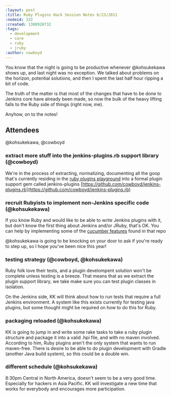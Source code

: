 ```yaml
---
:layout: post
:title: Ruby Plugins Hack Session Notes 6/23/2011
:nodeid: 322
:created: 1308928732
:tags:
  - development
  - core
  - ruby
  - jruby
:author: cowboyd
---
```


You know that the night is going to be productive whenever @kohsukekawa shows up, and last night was no exception. We talked about problems on the horizon, potential solutions, and then I spent the last half hour ripping a bit of code.

The truth of the matter is that most of the changes that have to be done to Jenkins core have already been made, so now the bulk of the heavy lifting falls to the Ruby side of things (right now, me).

Anyhow, on to the notes!

## Attendees

@kohsukekawa, @cowboyd

### extract more stuff into the jenkins-plugins.rb support library (@cowboyd)

We're in the process of extracting, normalizing, documenting all the goop that's currently residing in the [ruby plugins playground](https://github.com/cowboyd/jenkins-ruby-plugins-playground) into a formal plugin support gem called jenkins-plugins [https://github.com/cowboyd/jenkins-plugins.rb](https://github.com/cowboyd/jenkins-plugins.rb)

### recruit Rubyists to implement non-Jenkins specific code (@kohsukekawa)

If you know Ruby and would like to be able to write Jenkins plugins with it, but don't know the first thing about Jenkins and/or JRuby, that's OK. You can help by implementing some of the [cucumber features](https://github.com/cowboyd/jenkins-plugins.rb/tree/master/features) found in that repo

@kohsukekawa is going to be knocking on your door to ask if you're ready to step up, so I hope you've been nice this year!

### testing strategy (@cowboyd, @kohsukekawa)

Ruby folk love their tests, and a plugin develompent solution won't be complete unless testing is a breeze. That means that as we extract the plugin support library, we take make sure you can test plugin classes in isolation.

On the Jenkins side, KK will think about how to run tests that require a full Jenkins environment. A system like this exists currently for testing java plugins, but some thought might be required on how to do this for Ruby.

### packaging reloaded (@kohsukekawa)

KK is going to jump in and write some rake tasks to take a ruby plugin structure and package it into a valid .hpi file, and with no maven involved. According to him, Ruby plugins aren't the only system that wants to run maven-free. There is desire to be able to do plugin development with Gradle (another Java build system), so this could be a double win.

### different schedule (@kohsukekawa)

8:30pm Central in North America, doesn't seem to be a very good time. Especially for hackers in Asia Pacific. KK will investigate a new time that works for everybody and encourages more participation.
